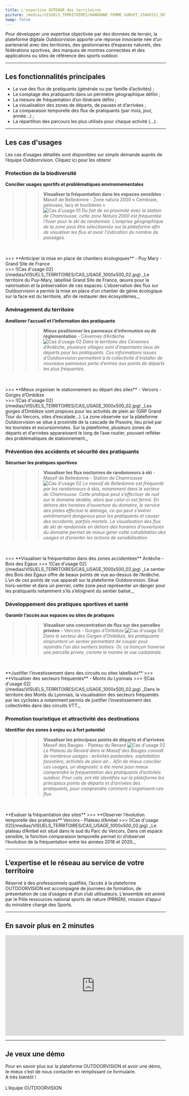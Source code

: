 ```yaml
---
title: L'expertise OUTDOOR des territoires
picture: /medias/VISUELS_TERRITOIRES/RANDONNE FEMME SUNSET_1346X311_OUTDOORVISION_P-Jayet.jpg
swap: false
---
```


Pour développer une expertise objectivée par des données de terrain, la plateforme digitale Outdoorvision apporte une réponse innovante née d’un partenariat avec des territoires, des gestionnaires d’espaces naturels, des fédérations sportives, des marques de montres connectées et des applications ou sites de référence des sports outdoor.

---

## Les fonctionnalités principales

- La vue des flux de pratiquants (générale ou par famille d’activités) ;
- Le comptage des pratiquants dans un périmètre géographique défini ;
- La mesure de fréquentation d’un itinéraire défini ;
- La visualisation des zones de départs, de pauses et d’arrivées ;
- La comparaison temporelle des flux de pratiquants (par mois, jour, année…) ;
- La répartition des parcours les plus utilisés pour chaque activité (…).

---

## Les cas d'usages

Les cas d’usages détaillés sont disponibles sur simple demande auprès de l’équipe Outdoorvision. Cliquez ici pour les obtenir

### Protection de la biodiversité

**Concilier usages sportifs et problématiques environnementales**
>>> **Visualiser la fréquentation dans les espaces sensibles** - Massif de Belledonne - Zone natura 2000 « Cembraie, pelouses, lacs et tourbières » <br>
>>> ![Cas d'usage 01](/medias/VISUELS_TERRITOIRES/CAS_USAGE_1000x500_01.jpg)
_Du fait de sa proximité avec la station de Chamrousse, cette zone Natura 2000 est fréquentée l’hiver pour le ski de randonnée. L’emprise géographique de la zone peut être sélectionnée sur la plateforme afin de visualiser les flux et avoir l’indication du nombre de passages._
 <br>
 <br>
>>> **Anticiper la mise en place de chantiers écologiques** - Puy Mary - Grand Site de France <br>
>>> ![Cas d'usage 02](/medias/VISUELS_TERRITOIRES/CAS_USAGE_1000x500_02.jpg)
_Le territoire du Puy-Mary, labellisé Grand Site de France, œuvre pour la valorisation et la préservation de ces espaces. L’observation des flux sur Outdoorvision a permis la mise en place d’un chantier de génie écologique sur la face est du territoire, afin de restaurer des écosystèmes._

### Aménagement du territoire

**Améliorer l’accueil et l’information des pratiquants**
>>> **Mieux positionner les panneaux d’information ou de réglementation** - Cévennes d’Ardèche <br>
>>> ![Cas d'usage 02](/medias/VISUELS_TERRITOIRES/CAS_USAGE_1000x500_02.jpg)
_Dans le territoire des Cévennes d’Ardèche, plusieurs villages sont d’importants lieux de départs pour les pratiquants. Ces informations issues d’Outdoorvision permettent à la collectivité d’installer de nouveaux panneaux porte d’entrée aux points de départs les plus fréquentés._
 <br>
 <br>
>>> **Mieux organiser le stationnement au départ des sites** - Vercors - Gorges d’Omblèze <br>
>>> ![Cas d'usage 02](/medias/VISUELS_TERRITOIRES/CAS_USAGE_1000x500_02.jpg)
_Les gorges d’Omblèze sont propices pour les activités de plein air (GRP Grand Tour du Vercors, sites d’escalade…). La zone observée sur la plateforme Outdoorvision se situe à proximité de la cascade de Pissoire, lieu prisé par les touristes et excursionnistes. Sur la plateforme, plusieurs zones de départs et d’arrivées apparaissent le long de l’axe routier, pouvant refléter des problématiques de stationnement._

### Prévention des accidents et sécurité des pratiquants

**Sécuriser les pratiques sportives**
>>>**Visualiser les flux nocturnes de randonneurs à ski** - Massif de Belledonne - Station de Chamrousse
>>> ![Cas d'usage 02](/medias/VISUELS_TERRITOIRES/CAS_USAGE_1000x500_02.jpg)
_Le massif de Belledonne est fréquenté par les randonneurs à skis, notamment dans le secteur de Chamrousse. Cette pratique peut s’effectuer de nuit sur le domaine skiable, alors que celui-ci est fermé. En dehors des horaires d’ouverture du domaine, le service des pistes effectue le damage, ce qui peut s’avérer extrêmement dangereux pour les pratiquants et causer des accidents, parfois mortels. La visualisation des flux de ski de randonnée en dehors des horaires d’ouvertures du domaine permet de mieux gérer cette cohabitation des usages et d’orienter les actions de sensibilisation._
 <br>
 <br>
>>> **Visualiser la fréquentation dans des zones accidentées** Ardèche - Bois des Egaux
>>> ![Cas d'usage 02](/medias/VISUELS_TERRITOIRES/CAS_USAGE_1000x500_02.jpg)
_Le sentier des Bois des Egaux offre de beaux points de vue au-dessus de l’Ardèche. L’un de ces points de vue apparaît sur la plateforme Outdoorvision. Situé hors-sentier et dans un pierrier, cette zone peut représenter un danger pour les pratiquants notamment s’ils s’éloignent du sentier balisé._

### Développement des pratiques sportives et santé

**Garantir l’accès aux espaces ou sites de pratiques**
>>> **Visualiser une concentration de flux sur des parcelles privées** - Vercors - Gorges d’Omblèze
>>> ![Cas d'usage 02](/medias/VISUELS_TERRITOIRES/CAS_USAGE_1000x500_02.jpg)
_Dans le secteur des Gorges d’Omblèze, les pratiquants empruntent un sentier permettant de couper pour rejoindre l’un des sentiers balisés. Or, ce tronçon traverse une parcelle privée, comme le montre la vue cadastrale._
 <br>
 <br>
**Justifier l’investissement dans des circuits ou sites labellisés**
>>> **Visualiser des secteurs fréquentés** - Monts du Lyonnais
>>> ![Cas d'usage 02](/medias/VISUELS_TERRITOIRES/CAS_USAGE_1000x500_02.jpg)
_Dans le territoire des Monts du Lyonnais, la visualisation des secteurs fréquentés par les cyclistes a notamment permis de justifier l’investissement des collectivités dans des circuits VTT._

### Promotion touristique et attractivité des destinations

**Identifier des zones à enjeu ou à fort potentiel**
>>> **Visualiser les principaux points de départs et d’arrivées** Massif des Bauges - Plateau du Revard
>>> ![Cas d'usage 02](/medias/VISUELS_TERRITOIRES/CAS_USAGE_1000x500_02.jpg)
_Le Plateau du Revard dans le Massif des Bauges connaît de nombreux usages : activités pastorales, exploitation forestière, activités de plein air… Afin de mieux concilier ces usages, un diagnostic a été mené pour mieux comprendre la fréquentation des pratiquants d’activités outdoor. Pour cela, ont été identifiés sur la plateforme les principaux points de départs et d’arrivées des pratiquants, pour comprendre comment s’organisent ces flux._
 <br>
 <br>
**Evaluer la fréquentation des sites**
>>> **Observer l’évolution temporelle des pratiques** Vercors - Plateau d’Ambel
>>> ![Cas d'usage 02](/medias/VISUELS_TERRITOIRES/CAS_USAGE_1000x500_02.jpg)
_Le plateau d’Ambel est situé dans le sud du Parc du Vercors. Dans cet espace sensible, la fonction comparaison temporelle permet ici d’observer l’évolution de la fréquentation entre les années 2018 et 2020._

---

## L’expertise et le réseau au service de votre territoire

Réservé à des professionnels qualifiés, l’accès à la plateforme OUTDOORVISION est accompagné de journées de formation, de présentation de cas d’usages et d’un club utilisateurs. L’ensemble est animé par le Pôle ressources national sports de nature (PRNSN), mission d’appui du ministère chargé des Sports.

---

## En savoir plus en 2 minutes

<p align="center">
<iframe width="560" height="315" src="https://www.youtube.com/embed/Sua7VDlhBs4" title="YouTube video player" frameborder="0" allow="accelerometer; autoplay; clipboard-write; encrypted-media; gyroscope; picture-in-picture" allowfullscreen></iframe>
</p>

---

## Je veux une démo

<contactformwithtext>
Pour en savoir plus sur la plateforme OUTDOORVISION et avoir une démo, le mieux c’est de nous contacter en remplissant ce formulaire.<br>
A très bientôt ! <br>
<br>
L’équipe OUTDOORVISION
</contactformwithtext>

<br />
